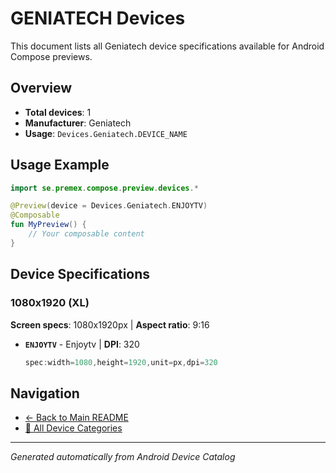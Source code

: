 # GENIATECH Devices

This document lists all Geniatech device specifications available for Android Compose previews.

## Overview

- **Total devices**: 1
- **Manufacturer**: Geniatech
- **Usage**: `Devices.Geniatech.DEVICE_NAME`

## Usage Example

```kotlin
import se.premex.compose.preview.devices.*

@Preview(device = Devices.Geniatech.ENJOYTV)
@Composable
fun MyPreview() {
    // Your composable content
}
```

## Device Specifications

### 1080x1920 (XL)

**Screen specs**: 1080x1920px | **Aspect ratio**: 9:16

- **`ENJOYTV`** - Enjoytv | **DPI**: 320
  ```kotlin
  spec:width=1080,height=1920,unit=px,dpi=320
  ```

## Navigation

- [← Back to Main README](../../README.md)
- [📱 All Device Categories](../README.md)

---
*Generated automatically from Android Device Catalog*
